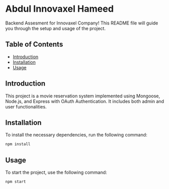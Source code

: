 # Abdul Innovaxel Hameed

Backend Assesment for Innovaxel Company! This README file will guide you through the setup and usage of the project.

## Table of Contents
- [Introduction](#introduction)
- [Installation](#installation)
- [Usage](#usage)

## Introduction
This project is a movie reservation system implemented using Mongoose, Node.js, and Express with OAuth Authentication. It includes both admin and user functionalities.

## Installation
To install the necessary dependencies, run the following command:
```bash
npm install
```

## Usage
To start the project, use the following command:
```bash
npm start
```

